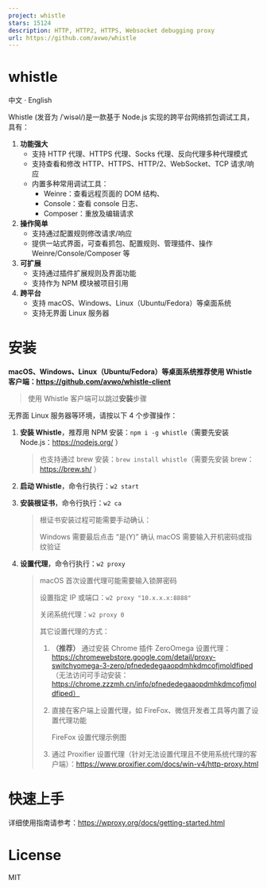 ```yaml
---
project: whistle
stars: 15124
description: HTTP, HTTP2, HTTPS, Websocket debugging proxy
url: https://github.com/avwo/whistle
---
```


whistle
=======

中文 · English

Whistle (发音为 /ˈwisəl/)是一款基于 Node.js 实现的跨平台网络抓包调试工具，具有：

1.  **功能强大**
    -   支持 HTTP 代理、HTTPS 代理、Socks 代理、反向代理多种代理模式
    -   支持查看和修改 HTTP、HTTPS、HTTP/2、WebSocket、TCP 请求/响应
    -   内置多种常用调试工具：
        -   Weinre：查看远程页面的 DOM 结构、
        -   Console：查看 console 日志、
        -   Composer：重放及编辑请求
2.  **操作简单**
    -   支持通过配置规则修改请求/响应
    -   提供一站式界面，可查看抓包、配置规则、管理插件、操作 Weinre/Console/Composer 等
3.  **可扩展**
    -   支持通过插件扩展规则及界面功能
    -   支持作为 NPM 模块被项目引用
4.  **跨平台**
    -   支持 macOS、Windows、Linux（Ubuntu/Fedora）等桌面系统
    -   支持无界面 Linux 服务器

安装
==

**macOS、Windows、Linux（Ubuntu/Fedora）等桌面系统推荐使用 Whistle 客户端：https://github.com/avwo/whistle-client**

> 使用 Whistle 客户端可以跳过**安装**步骤

无界面 Linux 服务器等环境，请按以下 4 个步骤操作：

1.  **安装 Whistle**，推荐用 NPM 安装：`npm i -g whistle`（需要先安装 Node.js：https://nodejs.org/ ）
    
    > 也支持通过 brew 安装：`brew install whistle`（需要先安装 brew：https://brew.sh/ ）
    
2.  **启动 Whistle**，命令行执行：`w2 start`
    
3.  **安装根证书**，命令行执行：`w2 ca`
    
    > 根证书安装过程可能需要手动确认：
    > 
    > Windows 需要最后点击 “是(Y)” 确认 macOS 需要输入开机密码或指纹验证
    
4.  **设置代理**，命令行执行：`w2 proxy`
    
    > macOS 首次设置代理可能需要输入锁屏密码
    > 
    > 设置指定 IP 或端口：`w2 proxy "10.x.x.x:8888"`
    > 
    > 关闭系统代理：`w2 proxy 0`
    > 
    > 其它设置代理的方式：
    > 
    > 1.  **（推荐）** 通过安装 Chrome 插件 ZeroOmega 设置代理：https://chromewebstore.google.com/detail/proxy-switchyomega-3-zero/pfnededegaaopdmhkdmcofjmoldfiped （无法访问可手动安装：https://chrome.zzzmh.cn/info/pfnededegaaopdmhkdmcofjmoldfiped）
    >     
    > 2.  直接在客户端上设置代理，如 FireFox、微信开发者工具等内置了设置代理功能
    >     
    >     FireFox 设置代理示例图
    > 3.  通过 Proxifier 设置代理（针对无法设置代理且不使用系统代理的客户端）：https://www.proxifier.com/docs/win-v4/http-proxy.html
    >     
    

快速上手
====

详细使用指南请参考：https://wproxy.org/docs/getting-started.html

License
=======

MIT

